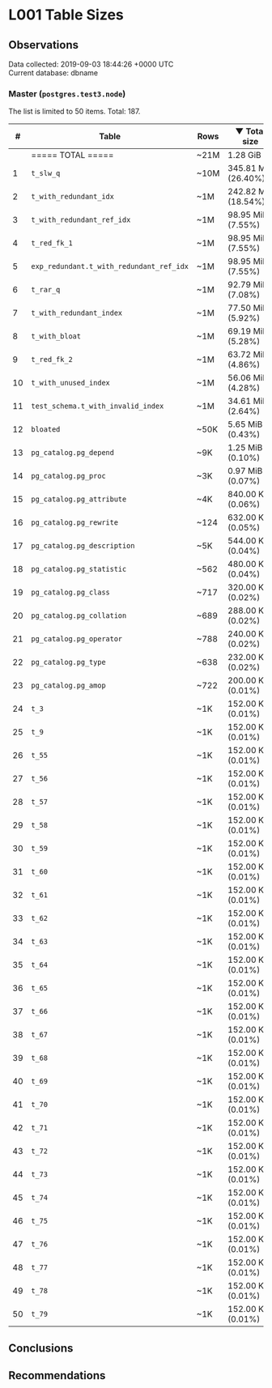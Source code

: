 # L001 Table Sizes #

## Observations ##
Data collected: 2019-09-03 18:44:26 +0000 UTC  
Current database: dbname  



### Master (`postgres.test3.node`) ###
The list is limited to 50 items. Total: 187.  

| \# | Table | Rows | &#9660;&nbsp;Total size | Table size | Index(es) Size | TOAST Size |
|---|---|------|------------|------------|----------------|------------|
|&nbsp;|===== TOTAL ===== |~21M |1.28&nbsp;GiB |780.53&nbsp;MiB |528.65&nbsp;MiB |632.00&nbsp;KiB |
|1 |`t_slw_q` | ~10M |345.81&nbsp;MiB (26.40%) |345.81&nbsp;MiB (44.30%) |0.00&nbsp;bytes (0.00%) | |
|2 |`t_with_redundant_idx` | ~1M |242.82&nbsp;MiB (18.54%) |49.81&nbsp;MiB (6.38%) |193.01&nbsp;MiB (36.51%) | |
|3 |`t_with_redundant_ref_idx` | ~1M |98.95&nbsp;MiB (7.55%) |34.61&nbsp;MiB (4.43%) |64.34&nbsp;MiB (12.17%) | |
|4 |`t_red_fk_1` | ~1M |98.95&nbsp;MiB (7.55%) |34.61&nbsp;MiB (4.43%) |64.34&nbsp;MiB (12.17%) | |
|5 |`exp_redundant.t_with_redundant_ref_idx` | ~1M |98.95&nbsp;MiB (7.55%) |34.61&nbsp;MiB (4.43%) |64.34&nbsp;MiB (12.17%) | |
|6 |`t_rar_q` | ~1M |92.79&nbsp;MiB (7.08%) |49.93&nbsp;MiB (6.40%) |42.86&nbsp;MiB (8.11%) | |
|7 |`t_with_redundant_index` | ~1M |77.50&nbsp;MiB (5.92%) |34.61&nbsp;MiB (4.43%) |42.90&nbsp;MiB (8.11%) | |
|8 |`t_with_bloat` | ~1M |69.19&nbsp;MiB (5.28%) |69.19&nbsp;MiB (8.86%) |0.00&nbsp;bytes (0.00%) | |
|9 |`t_red_fk_2` | ~1M |63.72&nbsp;MiB (4.86%) |42.28&nbsp;MiB (5.42%) |21.45&nbsp;MiB (4.06%) | |
|10 |`t_with_unused_index` | ~1M |56.06&nbsp;MiB (4.28%) |34.61&nbsp;MiB (4.43%) |21.45&nbsp;MiB (4.06%) | |
|11 |`test_schema.t_with_invalid_index` | ~1M |34.61&nbsp;MiB (2.64%) |34.61&nbsp;MiB (4.43%) |0.00&nbsp;bytes (0.00%) | |
|12 |`bloated` | ~50K |5.65&nbsp;MiB (0.43%) |3.50&nbsp;MiB (0.45%) |2.16&nbsp;MiB (0.41%) | |
|13 |`pg_catalog.pg_depend` | ~9K |1.25&nbsp;MiB (0.10%) |520.00&nbsp;KiB (0.07%) |760.00&nbsp;KiB (0.14%) | |
|14 |`pg_catalog.pg_proc` | ~3K |0.97&nbsp;MiB (0.07%) |640.00&nbsp;KiB (0.08%) |344.00&nbsp;KiB (0.06%) |8.00&nbsp;KiB (1.27%) |
|15 |`pg_catalog.pg_attribute` | ~4K |840.00&nbsp;KiB (0.06%) |592.00&nbsp;KiB (0.07%) |248.00&nbsp;KiB (0.05%) | |
|16 |`pg_catalog.pg_rewrite` | ~124 |632.00&nbsp;KiB (0.05%) |136.00&nbsp;KiB (0.02%) |32.00&nbsp;KiB (0.01%) |464.00&nbsp;KiB (73.42%) |
|17 |`pg_catalog.pg_description` | ~5K |544.00&nbsp;KiB (0.04%) |352.00&nbsp;KiB (0.04%) |184.00&nbsp;KiB (0.03%) |8.00&nbsp;KiB (1.27%) |
|18 |`pg_catalog.pg_statistic` | ~562 |480.00&nbsp;KiB (0.04%) |352.00&nbsp;KiB (0.04%) |40.00&nbsp;KiB (0.01%) |88.00&nbsp;KiB (13.92%) |
|19 |`pg_catalog.pg_class` | ~717 |320.00&nbsp;KiB (0.02%) |176.00&nbsp;KiB (0.02%) |144.00&nbsp;KiB (0.03%) | |
|20 |`pg_catalog.pg_collation` | ~689 |288.00&nbsp;KiB (0.02%) |208.00&nbsp;KiB (0.03%) |80.00&nbsp;KiB (0.01%) | |
|21 |`pg_catalog.pg_operator` | ~788 |240.00&nbsp;KiB (0.02%) |152.00&nbsp;KiB (0.02%) |88.00&nbsp;KiB (0.02%) | |
|22 |`pg_catalog.pg_type` | ~638 |232.00&nbsp;KiB (0.02%) |152.00&nbsp;KiB (0.02%) |80.00&nbsp;KiB (0.01%) | |
|23 |`pg_catalog.pg_amop` | ~722 |200.00&nbsp;KiB (0.01%) |88.00&nbsp;KiB (0.01%) |112.00&nbsp;KiB (0.02%) | |
|24 |`t_3` | ~1K |152.00&nbsp;KiB (0.01%) |72.00&nbsp;KiB (0.01%) |80.00&nbsp;KiB (0.01%) | |
|25 |`t_9` | ~1K |152.00&nbsp;KiB (0.01%) |72.00&nbsp;KiB (0.01%) |80.00&nbsp;KiB (0.01%) | |
|26 |`t_55` | ~1K |152.00&nbsp;KiB (0.01%) |72.00&nbsp;KiB (0.01%) |80.00&nbsp;KiB (0.01%) | |
|27 |`t_56` | ~1K |152.00&nbsp;KiB (0.01%) |72.00&nbsp;KiB (0.01%) |80.00&nbsp;KiB (0.01%) | |
|28 |`t_57` | ~1K |152.00&nbsp;KiB (0.01%) |72.00&nbsp;KiB (0.01%) |80.00&nbsp;KiB (0.01%) | |
|29 |`t_58` | ~1K |152.00&nbsp;KiB (0.01%) |72.00&nbsp;KiB (0.01%) |80.00&nbsp;KiB (0.01%) | |
|30 |`t_59` | ~1K |152.00&nbsp;KiB (0.01%) |72.00&nbsp;KiB (0.01%) |80.00&nbsp;KiB (0.01%) | |
|31 |`t_60` | ~1K |152.00&nbsp;KiB (0.01%) |72.00&nbsp;KiB (0.01%) |80.00&nbsp;KiB (0.01%) | |
|32 |`t_61` | ~1K |152.00&nbsp;KiB (0.01%) |72.00&nbsp;KiB (0.01%) |80.00&nbsp;KiB (0.01%) | |
|33 |`t_62` | ~1K |152.00&nbsp;KiB (0.01%) |72.00&nbsp;KiB (0.01%) |80.00&nbsp;KiB (0.01%) | |
|34 |`t_63` | ~1K |152.00&nbsp;KiB (0.01%) |72.00&nbsp;KiB (0.01%) |80.00&nbsp;KiB (0.01%) | |
|35 |`t_64` | ~1K |152.00&nbsp;KiB (0.01%) |72.00&nbsp;KiB (0.01%) |80.00&nbsp;KiB (0.01%) | |
|36 |`t_65` | ~1K |152.00&nbsp;KiB (0.01%) |72.00&nbsp;KiB (0.01%) |80.00&nbsp;KiB (0.01%) | |
|37 |`t_66` | ~1K |152.00&nbsp;KiB (0.01%) |72.00&nbsp;KiB (0.01%) |80.00&nbsp;KiB (0.01%) | |
|38 |`t_67` | ~1K |152.00&nbsp;KiB (0.01%) |72.00&nbsp;KiB (0.01%) |80.00&nbsp;KiB (0.01%) | |
|39 |`t_68` | ~1K |152.00&nbsp;KiB (0.01%) |72.00&nbsp;KiB (0.01%) |80.00&nbsp;KiB (0.01%) | |
|40 |`t_69` | ~1K |152.00&nbsp;KiB (0.01%) |72.00&nbsp;KiB (0.01%) |80.00&nbsp;KiB (0.01%) | |
|41 |`t_70` | ~1K |152.00&nbsp;KiB (0.01%) |72.00&nbsp;KiB (0.01%) |80.00&nbsp;KiB (0.01%) | |
|42 |`t_71` | ~1K |152.00&nbsp;KiB (0.01%) |72.00&nbsp;KiB (0.01%) |80.00&nbsp;KiB (0.01%) | |
|43 |`t_72` | ~1K |152.00&nbsp;KiB (0.01%) |72.00&nbsp;KiB (0.01%) |80.00&nbsp;KiB (0.01%) | |
|44 |`t_73` | ~1K |152.00&nbsp;KiB (0.01%) |72.00&nbsp;KiB (0.01%) |80.00&nbsp;KiB (0.01%) | |
|45 |`t_74` | ~1K |152.00&nbsp;KiB (0.01%) |72.00&nbsp;KiB (0.01%) |80.00&nbsp;KiB (0.01%) | |
|46 |`t_75` | ~1K |152.00&nbsp;KiB (0.01%) |72.00&nbsp;KiB (0.01%) |80.00&nbsp;KiB (0.01%) | |
|47 |`t_76` | ~1K |152.00&nbsp;KiB (0.01%) |72.00&nbsp;KiB (0.01%) |80.00&nbsp;KiB (0.01%) | |
|48 |`t_77` | ~1K |152.00&nbsp;KiB (0.01%) |72.00&nbsp;KiB (0.01%) |80.00&nbsp;KiB (0.01%) | |
|49 |`t_78` | ~1K |152.00&nbsp;KiB (0.01%) |72.00&nbsp;KiB (0.01%) |80.00&nbsp;KiB (0.01%) | |
|50 |`t_79` | ~1K |152.00&nbsp;KiB (0.01%) |72.00&nbsp;KiB (0.01%) |80.00&nbsp;KiB (0.01%) | |


## Conclusions ##


## Recommendations ##

